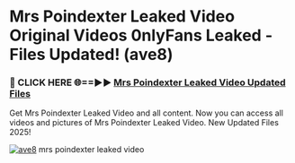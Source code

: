 # Mrs Poindexter Leaked Video Original Videos 0nlyFans Leaked - Files Updated! (ave8)

<h3>🔴 CLICK HERE 🌐==►► <a href="https://tinyurl.com/2jnfzry5" rel="nofollow">Mrs Poindexter Leaked Video Updated Files</a></h3>

Get Mrs Poindexter Leaked Video and all content. Now you can access all videos and pictures of Mrs Poindexter Leaked Video. New Updated Files 2025!

[![ave8](https://i.imgur.com/GyGTBgg.gif)](https://tinyurl.com/2jnfzry5)
mrs poindexter leaked video